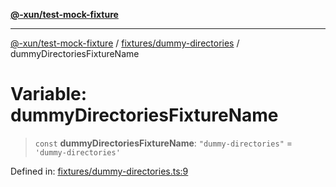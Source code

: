 [**@-xun/test-mock-fixture**](../../../README.md)

***

[@-xun/test-mock-fixture](../../../README.md) / [fixtures/dummy-directories](../README.md) / dummyDirectoriesFixtureName

# Variable: dummyDirectoriesFixtureName

> `const` **dummyDirectoriesFixtureName**: `"dummy-directories"` = `'dummy-directories'`

Defined in: [fixtures/dummy-directories.ts:9](https://github.com/Xunnamius/test-utils/blob/c1219168b725e263abb557d96549b7b98bdb4b4c/packages/test-mock-fixture/src/fixtures/dummy-directories.ts#L9)
